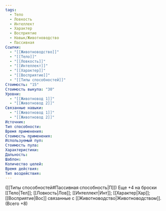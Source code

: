 ```yaml
---
tags:
  - Тело
  - Ловкость
  - Интеллект
  - Характер
  - Восприятие
  - Навык/Животноводство
  - Пассивная
Ссылки:
  - "[[Животноводство]]"
  - "[[Тело]]"
  - "[[Ловкость]]"
  - "[[Интеллект]]"
  - "[[Характер]]"
  - "[[Восприятие]]"
  - "[[Типы способностей]]"
Стоимость: "15"
Стоимость выкупа: "30"
Уровни:
  - "[[Животновод 1]]"
  - "[[Животновод 2]]"
Связанные навыки:
  - "[[Животновод 1]]"
  - "[[Животновод 2]]"
Источник:
Тип способности:
Время применения:
Стоимость применения:
Используемый пул:
Стоимость пула:
Характеристики:
Дальность:
Шаблон:
Количество целей:
Время действия:
Тип воздействия:
---
```

([[Типы способностей#Пассивная способность|П]]) Еще +4 на броски [[Тело|Тел]]; [[Ловкость|Лов]]; [[Интеллект|Инт]]; [[Характер|Хар]]; [[Восприятие|Вос]] связанные с [[Животноводство|Животноводством]]. (Всего +8)